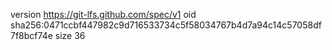 version https://git-lfs.github.com/spec/v1
oid sha256:0471ccbf447982c9d716533734c5f58034767b4d7a94c14c57058df7f8bcf74e
size 36
